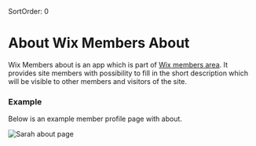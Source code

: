 SortOrder: 0
# About Wix Members About

Wix Members about is an app which is part of [Wix members area](https://support.wix.com/en/article/about-members-area).
It provides site members with possibility to fill in the short description which will be visible to other members and visitors of the site.

### Example

Below is an example member profile page with about.

![Sarah about page](https://s3.amazonaws.com/wixplorer-readme-images/membersabout%2Fsarah-about.png)
